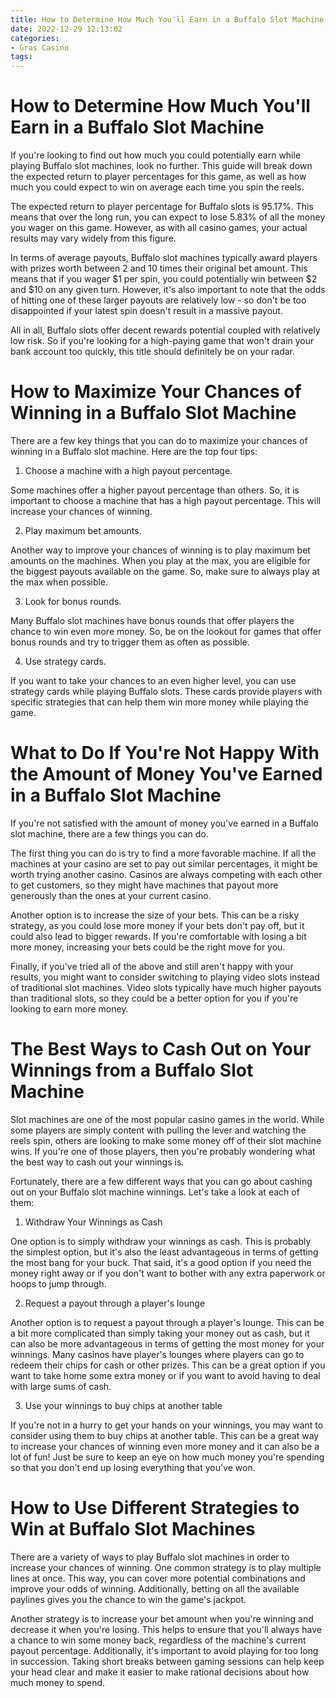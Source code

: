```yaml
---
title: How to Determine How Much You'll Earn in a Buffalo Slot Machine
date: 2022-12-29 12:13:02
categories:
- Gras Casino
tags:
---
```



#  How to Determine How Much You'll Earn in a Buffalo Slot Machine

If you're looking to find out how much you could potentially earn while playing Buffalo slot machines, look no further. This guide will break down the expected return to player percentages for this game, as well as how much you could expect to win on average each time you spin the reels.

The expected return to player percentage for Buffalo slots is 95.17%. This means that over the long run, you can expect to lose 5.83% of all the money you wager on this game. However, as with all casino games, your actual results may vary widely from this figure.

In terms of average payouts, Buffalo slot machines typically award players with prizes worth between 2 and 10 times their original bet amount. This means that if you wager $1 per spin, you could potentially win between $2 and $10 on any given turn. However, it's also important to note that the odds of hitting one of these larger payouts are relatively low - so don't be too disappointed if your latest spin doesn't result in a massive payout.

All in all, Buffalo slots offer decent rewards potential coupled with relatively low risk. So if you're looking for a high-paying game that won't drain your bank account too quickly, this title should definitely be on your radar.

#  How to Maximize Your Chances of Winning in a Buffalo Slot Machine

There are a few key things that you can do to maximize your chances of winning in a Buffalo slot machine. Here are the top four tips:

1. Choose a machine with a high payout percentage.

Some machines offer a higher payout percentage than others. So, it is important to choose a machine that has a high payout percentage. This will increase your chances of winning.

2. Play maximum bet amounts.

Another way to improve your chances of winning is to play maximum bet amounts on the machines. When you play at the max, you are eligible for the biggest payouts available on the game. So, make sure to always play at the max when possible.

3. Look for bonus rounds.

Many Buffalo slot machines have bonus rounds that offer players the chance to win even more money. So, be on the lookout for games that offer bonus rounds and try to trigger them as often as possible.

4. Use strategy cards.

If you want to take your chances to an even higher level, you can use strategy cards while playing Buffalo slots. These cards provide players with specific strategies that can help them win more money while playing the game.

#  What to Do If You're Not Happy With the Amount of Money You've Earned in a Buffalo Slot Machine

If you're not satisfied with the amount of money you've earned in a Buffalo slot machine, there are a few things you can do.

The first thing you can do is try to find a more favorable machine. If all the machines at your casino are set to pay out similar percentages, it might be worth trying another casino. Casinos are always competing with each other to get customers, so they might have machines that payout more generously than the ones at your current casino.

Another option is to increase the size of your bets. This can be a risky strategy, as you could lose more money if your bets don't pay off, but it could also lead to bigger rewards. If you're comfortable with losing a bit more money, increasing your bets could be the right move for you.

Finally, if you've tried all of the above and still aren't happy with your results, you might want to consider switching to playing video slots instead of traditional slot machines. Video slots typically have much higher payouts than traditional slots, so they could be a better option for you if you're looking to earn more money.

#  The Best Ways to Cash Out on Your Winnings from a Buffalo Slot Machine

Slot machines are one of the most popular casino games in the world. While some players are simply content with pulling the lever and watching the reels spin, others are looking to make some money off of their slot machine wins. If you're one of those players, then you're probably wondering what the best way to cash out your winnings is.

Fortunately, there are a few different ways that you can go about cashing out on your Buffalo slot machine winnings. Let's take a look at each of them:

1. Withdraw Your Winnings as Cash

One option is to simply withdraw your winnings as cash. This is probably the simplest option, but it's also the least advantageous in terms of getting the most bang for your buck. That said, it's a good option if you need the money right away or if you don't want to bother with any extra paperwork or hoops to jump through.

2. Request a payout through a player's lounge

Another option is to request a payout through a player's lounge. This can be a bit more complicated than simply taking your money out as cash, but it can also be more advantageous in terms of getting the most money for your winnings. Many casinos have player's lounges where players can go to redeem their chips for cash or other prizes. This can be a great option if you want to take home some extra money or if you want to avoid having to deal with large sums of cash.

3. Use your winnings to buy chips at another table

If you're not in a hurry to get your hands on your winnings, you may want to consider using them to buy chips at another table. This can be a great way to increase your chances of winning even more money and it can also be a lot of fun! Just be sure to keep an eye on how much money you're spending so that you don't end up losing everything that you've won.

#  How to Use Different Strategies to Win at Buffalo Slot Machines

There are a variety of ways to play Buffalo slot machines in order to increase your chances of winning. One common strategy is to play multiple lines at once. This way, you can cover more potential combinations and improve your odds of winning. Additionally, betting on all the available paylines gives you the chance to win the game's jackpot.

Another strategy is to increase your bet amount when you're winning and decrease it when you're losing. This helps to ensure that you'll always have a chance to win some money back, regardless of the machine's current payout percentage. Additionally, it's important to avoid playing for too long in succession. Taking short breaks between gaming sessions can help keep your head clear and make it easier to make rational decisions about how much money to spend.